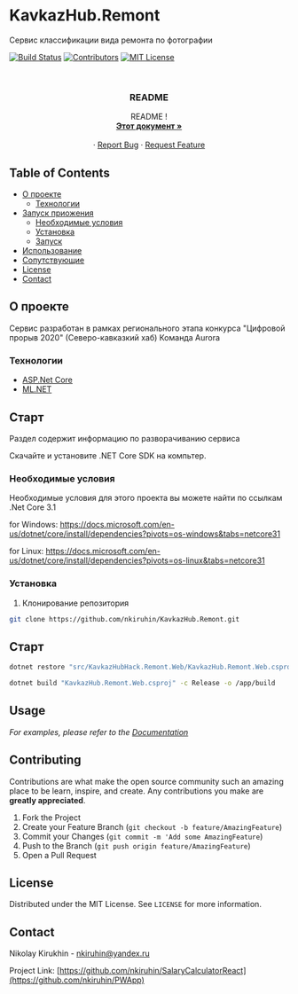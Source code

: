 # KavkazHub.Remont
Сервис классификации вида ремонта по фотографии
<!--
*** Thanks for checking out this README Template. If you have a suggestion that would
*** make this better please fork the repo and create a pull request or simple open
*** an issue with the tag "enhancement".
*** Thanks again! Now go create something AMAZING! :D
-->





<!-- PROJECT SHIELDS -->
[![Build Status][build-shield]]()
[![Contributors][contributors-shield]]()
[![MIT License][license-shield]][license-url]



<!-- PROJECT LOGO -->
<br />


  <h3 align="center">README</h3>

  <p align="center">
    README !
    <br />
    <a href="https://github.com/nkiruhin/KavkazHub.Remont/blob/master/README.md"><strong>Этот документ »</strong></a>
    <br />
    <br />
    <!--<a href="https://github.com/othneildrew/Best-README-Template">View Demo</a>-->
    ·
    <a href="https://github.com/nkiruhin/KavkazHub.Remont/PWApp/issues">Report Bug</a>
    ·
    <a href="https://github.com/nkiruhin/KavkazHub.Remont/PWApp/issues">Request Feature</a>
  </p>
</p>



<!-- TABLE OF CONTENTS -->
## Table of Contents

* [О проекте](#about-the-project)
  * [Технологии](#built-with)
* [Запуск приожения](#getting-started)
  * [Необходимые условия](#prerequisites)
  * [Установка](#installation)
  * [Запуск](#start)
* [Использование](#usage)
* [Сопутствующие](#contributing)
* [License](#license)
* [Contact](#contact)



<!-- ABOUT THE PROJECT -->
## О проекте
Сервис разработан в рамках регионального этапа конкурса "Цифровой прорыв 2020" (Северо-кавказкий хаб)
Команда Aurora

### Технологии

* [ASP.Net Core](https://github.com/dotnet/core)
* [ML.NET](https://dotnet.microsoft.com/apps/machinelearning-ai/ml-dotnet)



<!-- GETTING STARTED -->
## Старт

Раздел содержит информацию по разворачиванию сервиса
<p>
Скачайте и установите .NET Core SDK на компьтер.
<p>

### Необходимые условия

Необходимые условия для этого проекта вы можете найти по ссылкам
.Net Core 3.1

for Windows:
https://docs.microsoft.com/en-us/dotnet/core/install/dependencies?pivots=os-windows&tabs=netcore31

for Linux:
https://docs.microsoft.com/en-us/dotnet/core/install/dependencies?pivots=os-linux&tabs=netcore31




### Установка

1. Клонирование репозитория
```sh
git clone https://github.com/nkiruhin/KavkazHub.Remont.git
```


## Старт

```sh
dotnet restore "src/KavkazHubHack.Remont.Web/KavkazHub.Remont.Web.csproj"
```
```sh
dotnet build "KavkazHub.Remont.Web.csproj" -c Release -o /app/build
```

<!-- USAGE EXAMPLES -->
## Usage


_For examples, please refer to the [Documentation](https://github.com/nkiruhin/PWApp/wiki)_



<!-- CONTRIBUTING -->
## Contributing

Contributions are what make the open source community such an amazing place to be learn, inspire, and create. Any contributions you make are **greatly appreciated**.

1. Fork the Project
2. Create your Feature Branch (`git checkout -b feature/AmazingFeature`)
3. Commit your Changes (`git commit -m 'Add some AmazingFeature`)
4. Push to the Branch (`git push origin feature/AmazingFeature`)
5. Open a Pull Request



<!-- LICENSE -->
## License

Distributed under the MIT License. See `LICENSE` for more information.



<!-- CONTACT -->
## Contact

Nikolay Kirukhin  - nkiruhin@yandex.ru

Project Link: [https://github.com/nkiruhin/SalaryCalculatorReact](https://github.com/nkiruhin/PWApp)









<!-- MARKDOWN LINKS & IMAGES -->
[build-shield]: https://img.shields.io/badge/build-passing-brightgreen.svg?style=flat-square
[contributors-shield]: https://img.shields.io/badge/contributors-1-orange.svg?style=flat-square
[license-shield]: https://img.shields.io/badge/license-MIT-blue.svg?style=flat-square
[license-url]: https://choosealicense.com/licenses/mit
[linkedin-shield]: https://img.shields.io/badge/-LinkedIn-black.svg?style=flat-square&logo=linkedin&colorB=555
[linkedin-url]: https://linkedin.com/in/othneildrew
[product-screenshot]: https://raw.githubusercontent.com/othneildrew/Best-README-Template/master/screenshot.png

